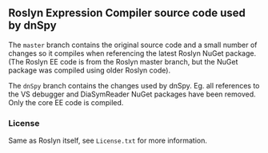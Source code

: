 ## Roslyn Expression Compiler source code used by dnSpy

The `master` branch contains the original source code and a small number of changes so it compiles when referencing the latest Roslyn NuGet package. (The Roslyn EE code is from the Roslyn master branch, but the NuGet package was compiled using older Roslyn code).

The `dnSpy` branch contains the changes used by dnSpy. Eg. all references to the VS debugger and DiaSymReader NuGet packages have been removed. Only the core EE code is compiled.

### License

Same as Roslyn itself, see `License.txt` for more information.
